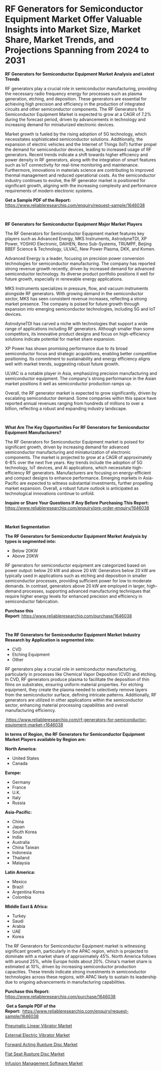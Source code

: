 <p><h1>RF Generators for Semiconductor Equipment Market Offer Valuable Insights into Market Size, Market Share, Market Trends, and Projections Spanning from 2024 to 2031</h1></p><p><strong>RF Generators for Semiconductor Equipment Market Analysis and Latest Trends</strong></p>
<p><p>RF generators play a crucial role in semiconductor manufacturing, providing the necessary radio frequency energy for processes such as plasma generation, etching, and deposition. These generators are essential for achieving high precision and efficiency in the production of integrated circuits and other semiconductor components. The RF Generators for Semiconductor Equipment Market is expected to grow at a CAGR of 7.2% during the forecast period, driven by advancements in technology and increasing demand for miniaturized electronic devices.</p><p>Market growth is fueled by the rising adoption of 5G technology, which necessitates sophisticated semiconductor solutions. Additionally, the expansion of electric vehicles and the Internet of Things (IoT) further propel the demand for semiconductor devices, leading to increased usage of RF generators. Recent trends indicate a shift towards higher efficiency and power density in RF generators, along with the integration of smart features such as IoT connectivity for real-time monitoring and maintenance. Furthermore, innovations in materials science are contributing to improved thermal management and reduced operational costs. As the semiconductor industry continues to evolve, the RF generator market is positioned for significant growth, aligning with the increasing complexity and performance requirements of modern electronic systems.</p></p>
<p><strong>Get a Sample PDF of the Report:&nbsp;</strong> <a href="https://www.reliableresearchiq.com/enquiry/request-sample/1646038?utm_campaign=1804&utm_medium=2&utm_source=Github&utm_content=ia&utm_term=27102024&utm_id=rf-generators-for-semiconductor-equipment">https://www.reliableresearchiq.com/enquiry/request-sample/1646038</a></p>
<p>&nbsp;</p>
<p><strong>RF Generators for Semiconductor Equipment Major Market Players</strong></p>
<p><p>The RF Generators for Semiconductor Equipment market features key players such as Advanced Energy, MKS Instruments, AstrodyneTDI, XP Power, YOSHIO Electronic, DAIHEN, Reno Sub-Systems, TRUMPF, Beijing BBEF Science & Technology, ULVAC, New Power Plasma, DKK, and Kvmen. </p><p>Advanced Energy is a leader, focusing on precision power conversion technologies for semiconductor manufacturing. The company has reported strong revenue growth recently, driven by increased demand for advanced semiconductor technology. Its diverse product portfolio positions it well for future growth, especially in renewable energy applications.</p><p>MKS Instruments specializes in pressure, flow, and vacuum instruments alongside RF generators. With growing demand in the semiconductor sector, MKS has seen consistent revenue increases, reflecting a strong market presence. The company is poised for future growth through expansion into emerging semiconductor technologies, including 5G and IoT devices.</p><p>AstrodyneTDI has carved a niche with technologies that support a wide range of applications including RF generators. Although smaller than some competitors, its innovative product designs and focus on high-efficiency solutions indicate potential for market share expansion.</p><p>XP Power has shown promising performance due to its broad semiconductor focus and strategic acquisitions, enabling better competitive positioning. Its commitment to sustainability and energy efficiency aligns well with market trends, suggesting robust future growth.</p><p>ULVAC is a notable player in Asia, emphasizing precision manufacturing and semiconductor equipment. The company's strong performance in the Asian market positions it well as semiconductor production ramps up.</p><p>Overall, the RF generator market is expected to grow significantly, driven by escalating semiconductor demand. Some companies within this space have reported annual revenues ranging from hundreds of millions to over a billion, reflecting a robust and expanding industry landscape.</p></p>
<p>&nbsp;</p>
<p><strong>What Are The Key Opportunities For RF Generators for Semiconductor Equipment Manufacturers?</strong></p>
<p><p>The RF Generators for Semiconductor Equipment market is poised for significant growth, driven by increasing demand for advanced semiconductor manufacturing and miniaturization of electronic components. The market is projected to grow at a CAGR of approximately 6-8% over the next five years. Key trends include the adoption of 5G technology, IoT devices, and AI applications, which necessitate high-efficiency RF generators. Manufacturers are focusing on energy-efficient and compact designs to enhance performance. Emerging markets in Asia-Pacific are expected to witness substantial investments, further propelling market expansion. Overall, a robust future outlook is anticipated as technological innovations continue to unfold.</p></p>
<p><strong>Inquire or Share Your Questions If Any Before Purchasing This Report:</strong> <a href="https://www.reliableresearchiq.com/enquiry/pre-order-enquiry/1646038?utm_campaign=1804&utm_medium=2&utm_source=Github&utm_content=ia&utm_term=27102024&utm_id=rf-generators-for-semiconductor-equipment">https://www.reliableresearchiq.com/enquiry/pre-order-enquiry/1646038</a></p>
<p>&nbsp;</p>
<p><strong>Market Segmentation</strong></p>
<p><strong>The RF Generators for Semiconductor Equipment Market Analysis by types is segmented into:</strong></p>
<p><ul><li>Below 20KW</li><li>Above 20KW</li></ul></p>
<p><p>RF generators for semiconductor equipment are categorized based on power output: below 20 kW and above 20 kW. Generators below 20 kW are typically used in applications such as etching and deposition in smaller semiconductor processes, providing sufficient power for low to moderate demands. In contrast, generators above 20 kW are employed in larger, high-demand processes, supporting advanced manufacturing techniques that require higher energy levels for enhanced precision and efficiency in semiconductor fabrication.</p></p>
<p><strong>Purchase this Report:&nbsp;</strong><a href="https://www.reliableresearchiq.com/purchase/1646038?utm_campaign=1804&utm_medium=2&utm_source=Github&utm_content=ia&utm_term=27102024&utm_id=rf-generators-for-semiconductor-equipment">https://www.reliableresearchiq.com/purchase/1646038</a></p>
<p>&nbsp;</p>
<p><strong>The RF Generators for Semiconductor Equipment Market Industry Research by Application is segmented into:</strong></p>
<p><ul><li>CVD</li><li>Etching Equipment</li><li>Other</li></ul></p>
<p><p>RF generators play a crucial role in semiconductor manufacturing, particularly in processes like Chemical Vapor Deposition (CVD) and etching. In CVD, RF generators produce plasma to facilitate the deposition of thin films on substrates, ensuring uniform material properties. For etching equipment, they create the plasma needed to selectively remove layers from the semiconductor surface, defining intricate patterns. Additionally, RF generators are utilized in other applications within the semiconductor sector, enhancing material processing capabilities and overall manufacturing efficiency.</p></p>
<p><a href="https://www.reliableresearchiq.com/rf-generators-for-semiconductor-equipment-market-r1646038?utm_campaign=1804&utm_medium=2&utm_source=Github&utm_content=ia&utm_term=27102024&utm_id=rf-generators-for-semiconductor-equipment">&nbsp;https://www.reliableresearchiq.com/rf-generators-for-semiconductor-equipment-market-r1646038</a></p>
<p><strong>In terms of Region, the RF Generators for Semiconductor Equipment Market Players available by Region are:</strong></p>
<p>
    <p> <strong> North America: </strong>
        <ul>
            <li>United States</li>
            <li>Canada</li>
        </ul>
        </p> 
    <p> <strong> Europe: </strong>
        <ul>
            <li>Germany</li>
            <li>France</li>
            <li>U.K.</li>
            <li>Italy</li>
            <li>Russia</li>
        </ul>
        </p> 
    <p> <strong> Asia-Pacific: </strong>
        <ul>
            <li>China</li>
            <li>Japan</li>
            <li>South Korea</li>
            <li>India</li>
            <li>Australia</li>
            <li>China Taiwan</li>
            <li>Indonesia</li>
            <li>Thailand</li>
            <li>Malaysia</li>
        </ul>
        </p> 
    <p> <strong> Latin America: </strong>
        <ul>
            <li>Mexico</li>
            <li>Brazil</li>
            <li>Argentina Korea</li>
            <li>Colombia</li>
        </ul>
        </p> 
    <p> <strong> Middle East & Africa: </strong>
        <ul>
            <li>Turkey</li>
            <li>Saudi</li>
            <li>Arabia</li>
            <li>UAE</li>
            <li>Korea</li>
        </ul>
    </p>
    </p>
<p><p>The RF Generators for Semiconductor Equipment market is witnessing significant growth, particularly in the APAC region, which is projected to dominate with a market share of approximately 45%. North America follows with around 25%, while Europe holds about 20%. China's market share is estimated at 10%, driven by increasing semiconductor production capacities. These trends indicate strong investments in semiconductor technologies across these regions, with APAC likely to sustain its leadership due to ongoing advancements in manufacturing capabilities.</p></p>
<p><strong>Purchase this Report: </strong><a href="https://www.reliableresearchiq.com/purchase/1646038?utm_campaign=1804&utm_medium=2&utm_source=Github&utm_content=ia&utm_term=27102024&utm_id=rf-generators-for-semiconductor-equipment">https://www.reliableresearchiq.com/purchase/1646038</a></p>
<p>&nbsp;<strong>Get a Sample PDF of the Report:&nbsp;&nbsp;</strong><a href="https://www.reliableresearchiq.com/enquiry/request-sample/1646038?utm_campaign=1804&utm_medium=2&utm_source=Github&utm_content=ia&utm_term=27102024&utm_id=rf-generators-for-semiconductor-equipment">https://www.reliableresearchiq.com/enquiry/request-sample/1646038</a></p>
<p><strong></strong></p>
<p><p><a href="https://www.linkedin.com/pulse/global-pneumatic-linear-vibrator-market-trends-analysis-asbee?trk=public_post_embed_feed-article-content&utm_campaign=1804&utm_medium=2&utm_source=Github&utm_content=ia&utm_term=27102024&utm_id=rf-generators-for-semiconductor-equipment">Pneumatic Linear Vibrator Market</a></p><p><a href="https://www.linkedin.com/pulse/external-electric-vibrator-market-velocity-147-cagr-trajectory-dq1ye?trk=public_post_embed_feed-article-content&utm_campaign=1804&utm_medium=2&utm_source=Github&utm_content=ia&utm_term=27102024&utm_id=rf-generators-for-semiconductor-equipment">External Electric Vibrator Market</a></p><p><a href="https://www.linkedin.com/pulse/forward-acting-rupture-disc-market-overview-forecast-2024-2031-bxy8e?trk=public_post_embed_feed-article-content&utm_campaign=1804&utm_medium=2&utm_source=Github&utm_content=ia&utm_term=27102024&utm_id=rf-generators-for-semiconductor-equipment">Forward Acting Rupture Disc Market</a></p><p><a href="https://www.linkedin.com/pulse/flat-seat-rupture-disc-market-innovations-trends-comprehensive-hkpce?trk=public_post_embed_feed-article-content&utm_campaign=1804&utm_medium=2&utm_source=Github&utm_content=ia&utm_term=27102024&utm_id=rf-generators-for-semiconductor-equipment">Flat Seat Rupture Disc Market</a></p><p><a href="https://github.com/ambertqocronceb/Market-Research-Report-List-1/blob/main/infusion-management-software-market.md?utm_campaign=1804&utm_medium=2&utm_source=Github&utm_content=ia&utm_term=27102024&utm_id=rf-generators-for-semiconductor-equipment">Infusion Management Software Market</a></p></p>